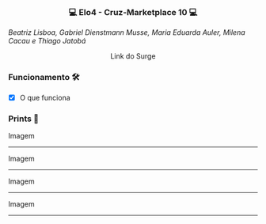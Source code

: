 ### <p align="center">💻 Elo4 - Cruz-Marketplace 10 💻</p>

<i align="center"> Beatriz Lisboa, Gabriel Dienstmann Musse, Maria Eduarda Auler, Milena Cacau e Thiago Jatobá </i>

<p align="center">Link do Surge</p>

### Funcionamento 🛠

- [x] O que funciona


### Prints 🎨

Imagem
***

Imagem
***

Imagem
***

Imagem
***
